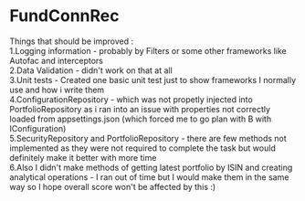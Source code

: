 # FundConnRec
Things that should be improved :<br>
1.Logging information - probably by Filters or some other frameworks like Autofac and interceptors<br>
2.Data Validation - didn't work on that at all<br>
3.Unit tests - Created one basic unit test just to show frameworks I normally use and how i write them<br>
4.ConfigurationRepository - which was not propetly injected into PortfolioRepository as i ran into an issue with properties not correctly loaded from appsettings.json (which forced me to go plan with B with IConfiguration) <br>
5.SecurityRepository and PortfolioRepository - there are few methods not implemented as they were not required to complete the task but would definitely make it better with more time<br>
6.Also I didn't make methods of getting latest portfolio by ISIN and creating analytical operations - I ran out of time but I would make them in the same way so I hope overall score won't be affected by this :)<br>

